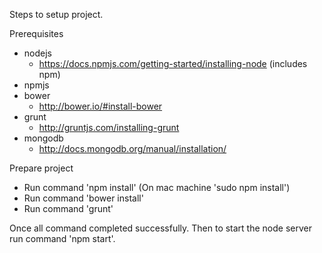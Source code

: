 Steps to setup project.

Prerequisites
* nodejs
  * https://docs.npmjs.com/getting-started/installing-node (includes npm)
* npmjs
* bower
  * http://bower.io/#install-bower
* grunt
  * http://gruntjs.com/installing-grunt
* mongodb
  * http://docs.mongodb.org/manual/installation/

Prepare project
* Run command 'npm install' (On mac machine 'sudo npm install')
* Run command 'bower install'
* Run command 'grunt'
 
Once all command completed successfully.
Then to start the node server run command 'npm start'.
 